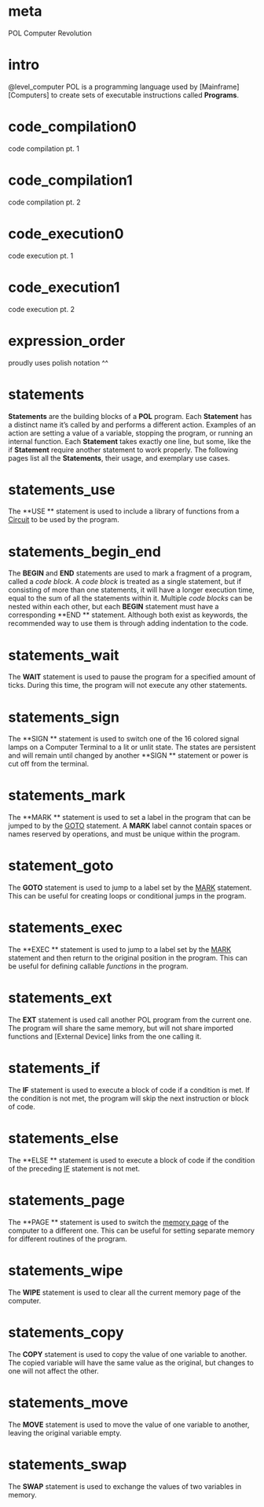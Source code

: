 # meta
POL
Computer Revolution

# intro
@level_computer
POL is a programming language used by [Mainframe]
[Computers] to create sets of executable instructions called **Programs**.

# code_compilation0

code compilation pt. 1

# code_compilation1

code compilation pt. 2

# code_execution0

code execution pt. 1

# code_execution1

code execution pt. 2

# expression_order

proudly uses polish notation ^^

# statements
**Statements** are the building blocks of a **POL** program. Each **Statement** has a distinct name it’s called by and performs a different action.
Examples of an action are setting a value of a variable, stopping the program, or running an internal function.
Each **Statement** takes exactly one line, but some, like the if **Statement** require another statement to work properly.
The following pages list all the **Statements**, their usage, and exemplary use cases.

# statements_use
The **USE
** statement is used to include a library of functions from a [Circuit](../functions/_functional_circuits.md) to be used by the program.
# statements_begin_end
The **BEGIN** and **END** statements are used to mark a fragment of a program, called a *code block*.
A *code
block* is treated as a single statement, but if consisting of more than one statements, it will have a longer execution time, equal to the sum of all the statements within it.
Multiple *code blocks* can be nested within each other, but each **BEGIN** statement must have a corresponding **END
** statement.
Although both exist as keywords, the recommended way to use them is through adding indentation to the code.
# statements_wait
The **WAIT** statement is used to pause the program for a specified amount of ticks.
During this time, the program will not execute any other statements.

# statements_sign
The **SIGN
** statement is used to switch one of the 16 colored signal lamps on a Computer Terminal to a lit or unlit state.
The states are persistent and will remain until changed by another **SIGN
** statement or power is cut off from the terminal.

# statements_mark
The **MARK
** statement is used to set a label in the program that can be jumped to by the [GOTO](#statement_goto) statement.
A **MARK** label cannot contain spaces or names reserved by operations, and must be unique within the program.

# statement_goto
The **GOTO** statement is used to jump to a label set by the [MARK](#statement_mark) statement.
This can be useful for creating loops or conditional jumps in the program.

# statements_exec
The **EXEC
** statement is used to jump to a label set by the [MARK](#statement_mark) statement and then return to the original position in the program.
This can be useful for defining callable *functions* in the program.
# statements_ext
The **EXT** statement is used call another POL program from the current one.
The program will share the same memory, but will not share imported functions and [External Device] links from the one calling it.
# statements_if
The **IF** statement is used to execute a block of code if a condition is met.
If the condition is not met, the program will skip the next instruction or block of code.

# statements_else
The **ELSE
** statement is used to execute a block of code if the condition of the preceding [IF](#statement_if) statement is not met.

# statements_page
The **PAGE
** statement is used to switch the [memory page](../data_main.md#packets_basics) of the computer to a different one.
This can be useful for setting separate memory for different routines of the program.

# statements_wipe
The **WIPE** statement is used to clear all the current memory page of the computer.

# statements_copy
The **COPY** statement is used to copy the value of one variable to another.
The copied variable will have the same value as the original, but changes to one will not affect the other.

# statements_move
The **MOVE** statement is used to move the value of one variable to another, leaving the original variable empty.

# statements_swap
The **SWAP** statement is used to exchange the values of two variables in memory.

